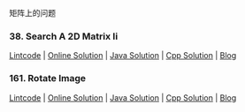 矩阵上的问题
    
### 38. Search A 2D Matrix Ii

[Lintcode](http://lintcode.com/en/problem/search-a-2d-matrix-ii/) 
| [Online Solution](http://jiuzhang.com/solutions/search-a-2d-matrix-ii/)
| [Java Solution](38.search-a-2d-matrix-ii.java) 
| [Cpp Solution](38.search-a-2d-matrix-ii.cpp)
| [Blog](http://blog.liuk.ai/38-search-a-2d-matrix-ii/)


    
    
### 161. Rotate Image

[Lintcode](http://lintcode.com/en/problem/rotate-image/) 
| [Online Solution](http://jiuzhang.com/solutions/rotate-image/)
| [Java Solution](161.rotate-image.java) 
| [Cpp Solution](161.rotate-image.cpp)
| [Blog](http://blog.liuk.ai/161-rotate-image/)

    